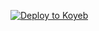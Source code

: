 [![Deploy to Koyeb](https://www.koyeb.com/static/images/deploy/button.svg)](https://app.koyeb.com/deploy?name=easyadvautofilter&repository=xaekks%2FEasyAdvAutoFilter&branch=main&instance_type=free&env%5BAPI_HASH%5D=4235ef431f138309cb9f56ae179a24ba&env%5BAPI_ID%5D=21185801&env%5BAUTH_CHANNEL%5D=-1002331459171&env%5BBOT_TOKEN%5D=6654719045%3AAAGn0TP_1iodz45t73eURHSDvzjsyCMQH9w&env%5BDATABASE_URI%5D=mongodb%2Bsrv%3A%2F%2Fsupriyaxrajput8%3Asupriyaxrajput88%40cluster0.xioit.mongodb.net%2F%3FretryWrites%3Dtrue%26w%3Dmajority&env%5BLOG_CHANNEL%5D=-1001863821585)
